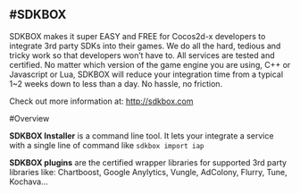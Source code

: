 #SDKBOX
---
SDKBOX makes it super EASY and FREE for Cocos2d-x developers to integrate 3rd party SDKs into their games. We do all the hard, tedious and tricky work so that developers won’t have to. All services are tested and certified. No matter which version of the game engine you are using, C++ or Javascript or Lua, SDKBOX will reduce your integration time from a typical 1~2 weeks down to less than a day. No hassle, no friction.

Check out more information at: http://sdkbox.com

#Overview

__SDKBOX Installer__ is a command line tool. It lets your integrate a service with a single line of command like ```sdkbox import iap```

__SDKBOX plugins__ are the certified wrapper libraries for supported 3rd party libraries like: Chartboost, Google Anylytics, Vungle, AdColony, Flurry, Tune, Kochava...
